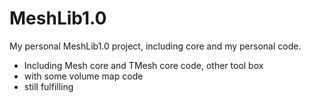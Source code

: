 # MeshLib1.0
My personal MeshLib1.0 project, including core and my personal code.
- Including Mesh core and TMesh core code, other tool box
- with some volume map code
- still fulfilling
